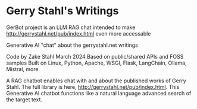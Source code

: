 # Gerry Stahl's Writings

GerBot project is an LLM RAG chat intended to make http://gerrystahl.net/pub/index.html even more accessable

Generative AI "chat" about the gerrystahl.net writings

Code by Zake Stahl
March 2024
Based on public/shared APIs and FOSS samples
Built on Linux, Python, Apache, WSGI, Flask, LangChain, Ollama, Mistral, more

A RAG chatbot enables chat with and about the published
works of Gerry Stahl. The full library is here,
http://gerrystahl.net/pub/index.html. This Generative AI chatbot
functions like a natural language advanced search of the target
text.
